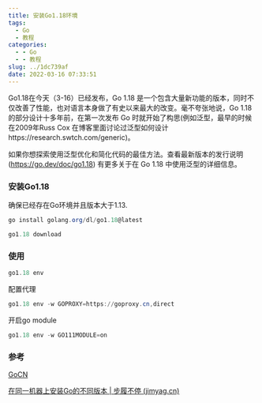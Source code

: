 ```yaml
---
title: 安装Go1.18环境
tags:
  - Go
  - 教程
categories:
  - - Go
  - - 教程
slug: ../1dc739af
date: 2022-03-16 07:33:51
---
```


Go1.18在今天（3-16）已经发布，Go 1.18 是一个包含大量新功能的版本，同时不仅改善了性能，也对语言本身做了有史以来最大的改变。毫不夸张地说，Go 1.18 的部分设计十多年前，在第一次发布 Go 时就开始了构思(例如泛型，最早的时候在2009年Russ Cox 在博客里面讨论过泛型如何设计https://research.swtch.com/generic)。

如果你想探索使用泛型优化和简化代码的最佳方法。查看最新版本的发行说明(https://go.dev/doc/go1.18) 有更多关于在 Go 1.18 中使用泛型的详细信息。

<!--more-->



### 安装Go1.18

确保已经存在Go环境并且版本大于1.13.

```powershell
go install golang.org/dl/go1.18@latest
```

```go
go1.18 download
```

### 使用

```powershell
go1.18 env
```

配置代理

```powershell
go1.18 env -w GOPROXY=https://goproxy.cn,direct
```

开启go module

```powershell
go1.18 env -w GO111MODULE=on
```



### 参考

[GoCN](https://mp.weixin.qq.com/s/O4EAhlQBJYPJuqK_WIA8dA)

[在同一机器上安装Go的不同版本 | 步履不停 (jimyag.cn)](https://jimyag.cn/posts/17eab2e7/)
